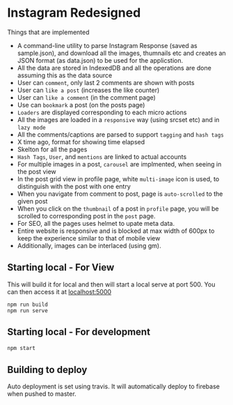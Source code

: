 # Instagram Redesigned

Things that are implemented

- A command-line utility to parse Instagram Response (saved as sample.json), and download all the images, thumnails etc and creates an JSON format (as data.json) to be used for the applicstion.
- All the data are stored in IndexedDB and all the operations are done assuming this as the data source
- User can `comment`, only last 2 comments are shown with posts
- User can `like a post` (increases the like counter)
- User can `like a comment` (in the comment page)
- Use can `bookmark` a post (on the posts page)
- `Loaders` are displayed corresponding to each micro actions
- All the images are loaded in a `responsive` way (using srcset etc) and in `lazy mode`
- All the comments/captions are parsed to support `tagging` and `hash tags`
- X time ago, format for showing time elapsed
- Skelton for all the pages
- `Hash Tags`, `User`, and `mentions` are linked to actual accounts
- For multiple images in a post, `carousel` are implmented, when seeing in the post view
- In the post grid view in profile page, white `multi-image` icon is used, to distinguish with the post with one entry
- When you navigate from comment to post, page is `auto-scrolled` to the given post
- When you click on the `thumbnail` of a post in `profile` page, you will be scrolled to corresponding post in the `post` page.
- For SEO, all the pages uses helmet to upate meta data.
- Entire website is responsive and is blocked at max width of 600px to keep the experience similar to that of mobile view
- Additionally, images can be interlaced (using gm).

## Starting local - For View

This will build it for local and then will start a local serve at port 500.
You can then access it at [localhost:5000](http://localhost:5000)

```shell
npm run build
npm run serve
```

## Starting local - For development

```bash
npm start
```

## Building to deploy

Auto deployment is set using travis. It will automatically deploy to firebase when pushed to master.

